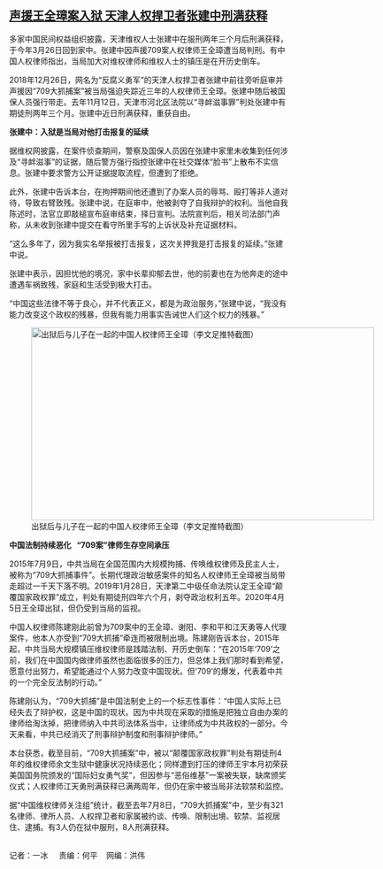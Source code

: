 <!--1617302116000-->
[声援王全璋案入狱  天津人权捍卫者张建中刑满获释](https://www.rfa.org/mandarin/yataibaodao/renquanfazhi/bx-04012021133950.html)
------

<p></p><p>多家中国民间权益组织披露，天津维权人士张建中在服刑两年三个月后刑满获释，于今年3月26日回到家中。张建中因声援709案人权律师王全璋遭当局判刑。有中国人权律师指出，当局加大对维权律师和维权人士的镇压是在开历史倒车。</p><p><span>2018</span><span>年</span><span>12</span><span>月</span><span>26</span><span>日，网名为</span><span>“</span><span>反腐义勇军</span><span>”</span><span>的天津人权捍卫者张建中前往旁听庭审并声援因</span><span>“709</span><span>大抓捕案</span><span>”</span><span>被当局强迫失踪近三年的人权律师王全璋。张建中随后被国保人员强行带走。去年</span><span>11</span><span>月</span><span>12</span><span>日，天津市河北区法院以</span><span>“</span><span>寻衅滋事罪</span><span>”</span><span>判处张建中有期徒刑两年三个月。张建中近日刑满获释，重获自由。</span></p><p><strong><span>张建中：入狱是当局对他打击报复的延续</span></strong></p><p><span>据维权网披露，在案件侦查期间，警察及国保人员因在张建中家里未收集到任何涉及</span><span>“</span><span>寻衅滋事</span><span>”</span><span>的证据，随后警方强行指控张建中在社交媒体</span><span>“</span><span>脸书</span><span>”</span><span>上散布不实信息。张建中要求警方公开证据提取流程，但遭到了拒绝。</span></p><p><span>此外，张建中告诉本台，在拘押期间他还遭到了办案人员的辱骂、殴打等非人道对待，导致右臂致残。张建中说，在庭审中，他被剥夺了自我辩护的权利。当他自我陈述时，法官立即敲槌宣布庭审结束，择日宣判。法院宣判后，相关司法部门声称，从未收到张建中提交在看守所里手写的上诉状及补充证据材料。</span></p><p><span>“</span><span>这么多年了，因为我实名举报被打击报复，这次关押我是打击报复的延续。</span><span>”</span><span>张建中说。</span></p><p><span>张建中表示，因担忧他的境况，家中长辈抑郁去世，他的前妻也在为他奔走的途中遭遇车祸致残，家庭和生活受到极大打击。</span></p><p><span>“</span><span>中国这些法律不等于良心，并不代表正义，都是为政治服务，</span><span>”</span><span>张建中说，</span><span>“</span><span>我没有能力改变这个政权的残暴，但我有能力用事实告诫世人们这个权力的残暴。</span><span>”</span></p><p><span><figure class="image-richtext image-inline captioned" style="width:620px;"><img alt="出狱后与儿子在一起的中国人权律师王全璋（李文足推特截图）" height="349" src="https://www.rfa.org/mandarin/yataibaodao/renquanfazhi/bx-04012021133950.html/bx0401a.jpg/@@images/b49c8d5a-d109-42ad-9430-961f17454cdd.jpeg" title="bx0401a.jpg" width="620"/><figcaption class="image-caption">出狱后与儿子在一起的中国人权律师王全璋（李文足推特截图）</figcaption><small></small></figure></span></p><p><strong><span>中国法制持续恶化</span></strong><strong><span><span>  </span></span></strong><strong> “709</strong><strong><span>案</span></strong><strong><span>”</span></strong><strong><span>律师生存空间承压</span></strong></p><p><span>2015</span><span>年</span><span>7</span><span>月</span><span>9</span><span>日，中共当局在全国范围内大规模拘捕、传唤维权律师及民主人士，被称为</span><span>“709</span><span>大抓捕事件</span><span>”</span><span>。长期代理政治敏感案件的知名人权律师王全璋被当局带走超过一千</span><span></span><span>天下落不明。</span><span>2019</span><span>年</span><span>1</span><span>月</span><span>28</span><span>日，天津第二中级任命法院认定王全璋</span><span>“</span><span>颠覆国家政权罪</span><span>”</span><span>成立，判处有期徒刑四</span><span></span><span>年六</span><span></span><span>个月，剥夺政治权利五</span><span></span><span>年。</span><span>2020</span><span>年</span><span>4</span><span>月</span><span>5</span><span>日王全璋出狱，但仍受到当局的监视。</span></p><p><span>中国人权律师陈建刚此前曾为</span><span>709</span><span>案中的王全璋、谢阳、李和平和江天勇等人代理案件，他本人亦受到</span><span>“709</span><span>大抓捕</span><span>”</span><span>牵连而被限制出境。陈建刚告诉本台，</span><span>2015</span><span>年起，中共当局大规模镇压维权律师是践踏法制、开历史倒车：</span><span>“</span><span>在</span><span>2015</span><span>年</span><span>‘709’</span><span>之前，我们在中国国内做律师虽然也面临很多的压力，但总体上我们那时看到希望，愿意付出努力，希望能通过个人努力改变中国现状。但</span><span>‘709’</span><span>的爆发，代表着中共的一个完全反法制的行动。</span><span>”</span></p><p><span>陈建刚认为，</span><span>“709</span><span>大抓捕</span><span>”</span><span>是中国法制史上的一个标志性事件：</span><span>“</span><span>中国人实际上已经失去了辩护权，这是中国的现状。因为中共现在采取的措施是把独立自由办案的律师给淘汰掉，把律师纳入中共司法体系当中，让律师成为中共政权的一部分。今天来看，中共已经消灭了刑事辩护制度和刑事辩护律师。</span><span>”</span></p><p><span>本台获悉，截至目前，</span><span>“709</span><span>大抓捕案</span><span>”</span><span>中，被以</span><span>“</span><span>颠覆国家政权罪</span><span>”</span><span>判处有期徒刑</span><span>4</span><span>年的维权律师余文生狱中健康状况持续恶化；同样遭到打压的律师王宇本月初荣获美国国务院颁发的</span><span>“</span><span>国际妇女勇气奖</span><span>”</span><span>，但因参与</span><span>“</span><span>恶俗维基</span><span>”</span><span>一案被失联，缺席颁奖仪式；人权律师江天勇刑满获释已满两周年，但仍在家中被当局非法软禁和监控。</span></p><p><span>据</span><span>“</span><span>中国维权律师关注组</span><span>”</span><span>统计，截至去年</span><span>7</span><span>月</span><span>8</span><span>日，</span><span>“709</span><span>大抓捕案</span><span>”</span><span>中，至少有</span><span>321</span><span>名律师、律所人员、人权捍卫者和家属被约谈、传唤、限制出境、软禁、监视居住、逮捕。有</span><span>3</span><span>人仍在狱中服刑，</span><span>8</span><span>人刑满获释。</span></p><p><br/>记者：一冰     责编：何平    网编：洪伟</p>

